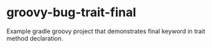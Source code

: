 # groovy-bug-trait-final
Example gradle groovy project that demonstrates final keyword in trait method declaration.
